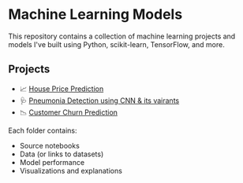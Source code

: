 # Machine Learning Models

This repository contains a collection of machine learning projects and models I've built using Python, scikit-learn, TensorFlow, and more.

## Projects

- 📈 [House Price Prediction](house-price-prediction/README.md)
- 🩺 [Pneumonia Detection using CNN & its vairants](pneumonia-detection/README.md)
- 📉 [Customer Churn Prediction](customer-churn-prediction/README.md)

Each folder contains:
- Source notebooks
- Data (or links to datasets)
- Model performance
- Visualizations and explanations
